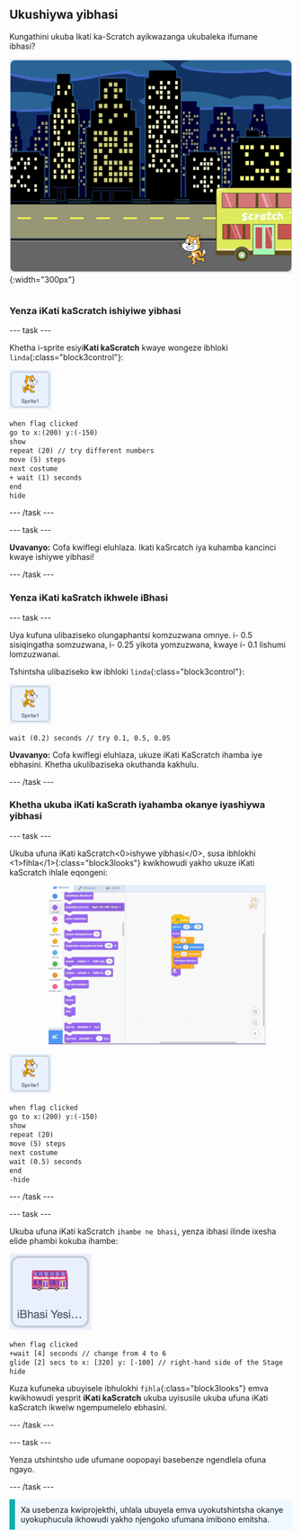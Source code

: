 ## Ukushiywa yibhasi

<div style="display: flex; flex-wrap: wrap">
<div style="flex-basis: 200px; flex-grow: 1; margin-right: 15px;">
Kungathini ukuba Ikati ka-Scratch ayikwazanga ukubaleka ifumane ibhasi?
</div>
<div>

![Ikati kaScratch ishiywa yibhasi.](images/cat-misses-bus.png){:width="300px"}

</div>
</div>

### Yenza iKati kaScratch ishiyiwe yibhasi

--- task ---

Khetha i-sprite esiyi**Kati kaScratch** kwaye wongeze ibhloki `linda`{:class="block3control"}:

![I-Sprite esiyi Kati KaScratch.](images/scratch-cat-sprite.png)

```blocks3
when flag clicked
go to x:(200) y:(-150) 
show
repeat (20) // try different numbers
move (5) steps 
next costume 
+ wait (1) seconds
end
hide
```
--- /task ---

--- task ---

**Uvavanyo:** Cofa kwiflegi eluhlaza. Ikati kaSrcatch iya kuhamba kancinci kwaye ishiywe yibhasi!

--- /task ---

### Yenza iKati kaSratch ikhwele iBhasi

--- task ---

Uya kufuna ulibaziseko olungaphantsi komzuzwana omnye. i- 0.5 sisiqingatha somzuzwana, i- 0.25 yikota yomzuzwana, kwaye i- 0.1 lishumi lomzuzwanai.

Tshintsha ulibaziseko kw ibhloki `linda`{:class="block3control"}:

![I-Sprite esiyi Kati KaScratch.](images/scratch-cat-sprite.png)

```blocks3
wait (0.2) seconds // try 0.1, 0.5, 0.05
```

**Uvavanyo:** Cofa kwiflegi eluhlaza, ukuze iKati KaScratch ihamba iye ebhasini. Khetha ukulibaziseka okuthanda kakhulu.

--- /task ---

### Khetha ukuba iKati kaScrath iyahamba okanye iyashiywa yibhasi

--- task ---

Ukuba ufuna iKati kaScratch<0>ishywe yibhasi</0>, susa ibhlokhi <1>fihla</1>{:class="block3looks"} kwikhowudi yakho ukuze iKati kaScratch ihlale eqongeni:

![Ukutsala ibhloko 'yokufihla' usisusa kwiskripthi kwindawo yeKhowudi ukuyakusibeka kwiibhloki zemenyu kukususa lo bhloki kwiscript.](images/removing-blocks-at-script-ends.gif)

![I-Sprite esiyi Kati KaScratch.](images/scratch-cat-sprite.png)

```blocks3
when flag clicked
go to x:(200) y:(-150) 
show
repeat (20) 
move (5) steps 
next costume
wait (0.5) seconds 
end
-hide
```
--- /task ---

--- task ---

Ukuba ufuna iKati kaScratch `ihambe ne bhasi`, yenza ibhasi ilinde ixesha elide phambi kokuba ihambe:

![Isi-Sprite esiyiIbhasi yesiXeko.](images/bus-sprite.png)

```blocks3
when flag clicked 
+wait [4] seconds // change from 4 to 6
glide [2] secs to x: [320] y: [-100] // right-hand side of the Stage
hide
```

Kuza kufuneka ubuyisele ibhulokhi `fihla`{:class="block3looks"} emva kwikhowudi yesprit **iKati kaScratch** ukuba uyisusile ukuba ufuna iKati kaScratch ikwelw ngempumelelo ebhasini.

--- /task ---

--- task ---

Yenza utshintsho ude ufumane oopopayi basebenze ngendlela ofuna ngayo.

--- /task ---

<p style="border-left: solid; border-width:10px; border-color: #0faeb0; background-color: aliceblue; padding: 10px;">
Xa usebenza kwiprojekthi, uhlala ubuyela emva uyokutshintsha okanye uyokuphucula ikhowudi yakho njengoko ufumana imibono emitsha. 
</p>



